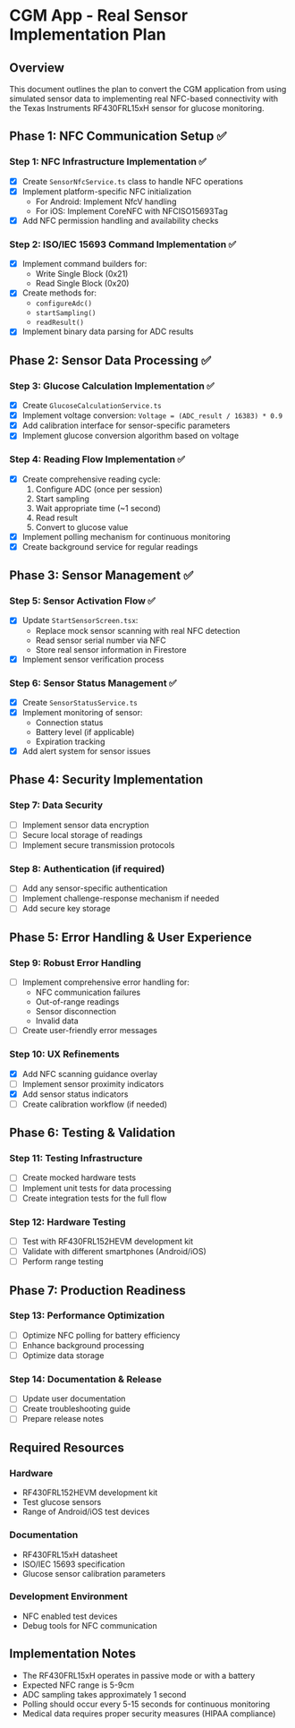 # CGM App - Real Sensor Implementation Plan

## Overview
This document outlines the plan to convert the CGM application from using simulated sensor data to implementing real NFC-based connectivity with the Texas Instruments RF430FRL15xH sensor for glucose monitoring.

## Phase 1: NFC Communication Setup ✅

### Step 1: NFC Infrastructure Implementation ✅
- [x] Create `SensorNfcService.ts` class to handle NFC operations
- [x] Implement platform-specific NFC initialization
  - For Android: Implement NfcV handling
  - For iOS: Implement CoreNFC with NFCISO15693Tag
- [x] Add NFC permission handling and availability checks

### Step 2: ISO/IEC 15693 Command Implementation ✅
- [x] Implement command builders for:
  - Write Single Block (0x21)
  - Read Single Block (0x20)
- [x] Create methods for:
  - `configureAdc()`
  - `startSampling()`
  - `readResult()`
- [x] Implement binary data parsing for ADC results

## Phase 2: Sensor Data Processing ✅

### Step 3: Glucose Calculation Implementation ✅
- [x] Create `GlucoseCalculationService.ts`
- [x] Implement voltage conversion: `Voltage = (ADC_result / 16383) * 0.9`
- [x] Add calibration interface for sensor-specific parameters
- [x] Implement glucose conversion algorithm based on voltage

### Step 4: Reading Flow Implementation ✅
- [x] Create comprehensive reading cycle:
  1. Configure ADC (once per session)
  2. Start sampling
  3. Wait appropriate time (~1 second)
  4. Read result
  5. Convert to glucose value
- [x] Implement polling mechanism for continuous monitoring
- [x] Create background service for regular readings

## Phase 3: Sensor Management ✅

### Step 5: Sensor Activation Flow ✅
- [x] Update `StartSensorScreen.tsx`:
  - Replace mock sensor scanning with real NFC detection
  - Read sensor serial number via NFC
  - Store real sensor information in Firestore
- [x] Implement sensor verification process

### Step 6: Sensor Status Management ✅
- [x] Create `SensorStatusService.ts`
- [x] Implement monitoring of sensor:
  - Connection status
  - Battery level (if applicable)
  - Expiration tracking
- [x] Add alert system for sensor issues

## Phase 4: Security Implementation

### Step 7: Data Security
- [ ] Implement sensor data encryption
- [ ] Secure local storage of readings
- [ ] Implement secure transmission protocols

### Step 8: Authentication (if required)
- [ ] Add any sensor-specific authentication
- [ ] Implement challenge-response mechanism if needed
- [ ] Add secure key storage

## Phase 5: Error Handling & User Experience

### Step 9: Robust Error Handling
- [ ] Implement comprehensive error handling for:
  - NFC communication failures
  - Out-of-range readings
  - Sensor disconnection
  - Invalid data
- [ ] Create user-friendly error messages

### Step 10: UX Refinements
- [x] Add NFC scanning guidance overlay
- [ ] Implement sensor proximity indicators
- [x] Add sensor status indicators
- [ ] Create calibration workflow (if needed)

## Phase 6: Testing & Validation

### Step 11: Testing Infrastructure
- [ ] Create mocked hardware tests
- [ ] Implement unit tests for data processing
- [ ] Create integration tests for the full flow

### Step 12: Hardware Testing
- [ ] Test with RF430FRL152HEVM development kit
- [ ] Validate with different smartphones (Android/iOS)
- [ ] Perform range testing

## Phase 7: Production Readiness

### Step 13: Performance Optimization
- [ ] Optimize NFC polling for battery efficiency
- [ ] Enhance background processing
- [ ] Optimize data storage

### Step 14: Documentation & Release
- [ ] Update user documentation
- [ ] Create troubleshooting guide
- [ ] Prepare release notes

## Required Resources

### Hardware
- RF430FRL152HEVM development kit
- Test glucose sensors
- Range of Android/iOS test devices

### Documentation
- RF430FRL15xH datasheet
- ISO/IEC 15693 specification
- Glucose sensor calibration parameters

### Development Environment
- NFC enabled test devices
- Debug tools for NFC communication

## Implementation Notes
- The RF430FRL15xH operates in passive mode or with a battery
- Expected NFC range is 5-9cm
- ADC sampling takes approximately 1 second
- Polling should occur every 5-15 seconds for continuous monitoring
- Medical data requires proper security measures (HIPAA compliance) 